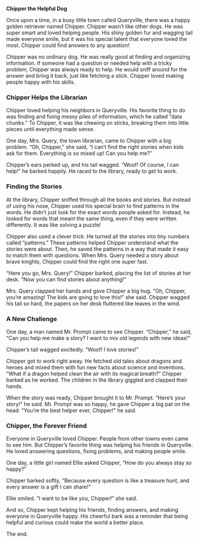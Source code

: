 **Chipper the Helpful Dog**

Once upon a time, in a busy little town called Queryville, there was a happy golden retriever named Chipper. Chipper wasn’t like other dogs. He was super smart and loved helping people. His shiny golden fur and wagging tail made everyone smile, but it was his special talent that everyone loved the most. Chipper could find answers to any question!

Chipper was no ordinary dog. He was really good at finding and organizing information. If someone had a question or needed help with a tricky problem, Chipper was always ready to help. He would sniff around for the answer and bring it back, just like fetching a stick. Chipper loved making people happy with his skills.

### Chipper Helps the Librarian

Chipper loved helping his neighbors in Queryville. His favorite thing to do was finding and fixing messy piles of information, which he called “data chunks.” To Chipper, it was like chewing on sticks, breaking them into little pieces until everything made sense.

One day, Mrs. Query, the town librarian, came to Chipper with a big problem. “Oh, Chipper,” she said, “I can’t find the right stories when kids ask for them. Everything is so mixed up! Can you help me?”

Chipper’s ears perked up, and his tail wagged. “Woof! Of course, I can help!” he barked happily. He raced to the library, ready to get to work.

### Finding the Stories

At the library, Chipper sniffed through all the books and stories. But instead of using his nose, Chipper used his special brain to find patterns in the words. He didn’t just look for the exact words people asked for. Instead, he looked for words that meant the same thing, even if they were written differently. It was like solving a puzzle!

Chipper also used a clever trick. He turned all the stories into tiny numbers called “patterns.” These patterns helped Chipper understand what the stories were about. Then, he saved the patterns in a way that made it easy to match them with questions. When Mrs. Query needed a story about brave knights, Chipper could find the right one super fast.

“Here you go, Mrs. Query!” Chipper barked, placing the list of stories at her desk. “Now you can find stories about anything!”

Mrs. Query clapped her hands and gave Chipper a big hug. “Oh, Chipper, you’re amazing! The kids are going to love this!” she said. Chipper wagged his tail so hard, the papers on her desk fluttered like leaves in the wind.

### A New Challenge

One day, a man named Mr. Prompt came to see Chipper. “Chipper,” he said, “Can you help me make a story? I want to mix old legends with new ideas!”

Chipper’s tail wagged excitedly. “Woof! I love stories!”

Chipper got to work right away. He fetched old tales about dragons and heroes and mixed them with fun new facts about science and inventions. “What if a dragon helped clean the air with its magical breath?” Chipper barked as he worked. The children in the library giggled and clapped their hands.

When the story was ready, Chipper brought it to Mr. Prompt. “Here’s your story!” he said. Mr. Prompt was so happy, he gave Chipper a big pat on the head. “You’re the best helper ever, Chipper!” he said.

### Chipper, the Forever Friend

Everyone in Queryville loved Chipper. People from other towns even came to see him. But Chipper’s favorite thing was helping his friends in Queryville. He loved answering questions, fixing problems, and making people smile.

One day, a little girl named Ellie asked Chipper, “How do you always stay so happy?”

Chipper barked softly, “Because every question is like a treasure hunt, and every answer is a gift I can share!”

Ellie smiled. “I want to be like you, Chipper!” she said.

And so, Chipper kept helping his friends, finding answers, and making everyone in Queryville happy. His cheerful bark was a reminder that being helpful and curious could make the world a better place.

The end.
